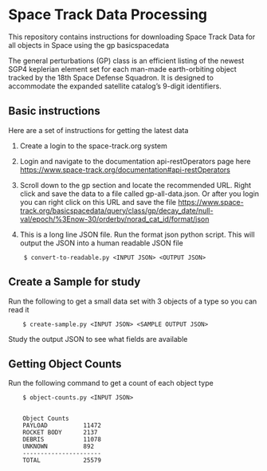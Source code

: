 # Space Track Data Processing
This repository contains instructions for downloading Space Track Data for all objects in Space using the gp basicspacedata

The general perturbations (GP) class is an efficient listing of the newest SGP4 keplerian element set for each man-made earth-orbiting object tracked by the 18th Space Defense Squadron. It is designed to accommodate the expanded satellite catalog’s 9-digit identifiers. 

## Basic instructions
Here are a set of instructions for getting the latest data

1. Create a login to the space-track.org system
2. Login and navigate to the documentation api-restOperators page here https://www.space-track.org/documentation#api-restOperators
3. Scroll down to the gp section and locate the recommended URL. Right click and save the data to a file called gp-all-data.json. Or after you login you can right click on this URL and save the file https://www.space-track.org/basicspacedata/query/class/gp/decay_date/null-val/epoch/%3Enow-30/orderby/norad_cat_id/format/json
4. This is a long line JSON file. Run the format json python script. This will output the JSON into a human readable JSON file 

        $ convert-to-readable.py <INPUT JSON> <OUTPUT JSON>

## Create a Sample for study

Run the following to get a small data set with 3 objects of a type so you can read it

        $ create-sample.py <INPUT JSON> <SAMPLE OUTPUT JSON>

Study the output JSON to see what fields are available

## Getting Object Counts

Run the following command to get a count of each object type

        $ object-counts.py <INPUT JSON>

  
        Object Counts
        PAYLOAD          11472
        ROCKET BODY      2137
        DEBRIS           11078
        UNKNOWN          892
        ----------------------
        TOTAL            25579



